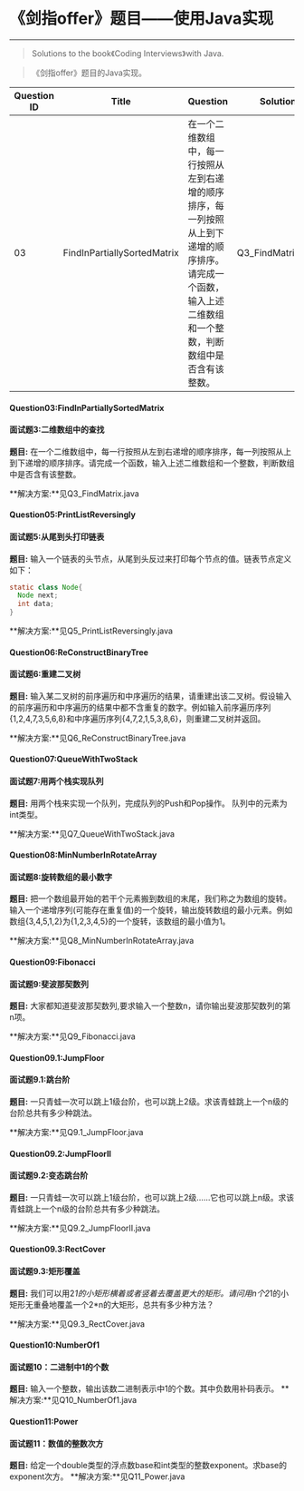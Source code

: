# 《剑指offer》题目——使用Java实现
***
> Solutions to the book《Coding Interviews》with Java.

>《剑指offer》题目的Java实现。

| Question ID | Title | Question | Solution |
|--------|--------|--------|--------|
|    03  | FindInPartiallySortedMatrix   |    在一个二维数组中，每一行按照从左到右递增的顺序排序，每一列按照从上到下递增的顺序排序。请完成一个函数，输入上述二维数组和一个整数，判断数组中是否含有该整数。    |    Q3_FindMatrix.java    |

#### Question03:FindInPartiallySortedMatrix
#### 面试题3:二维数组中的查找
**题目:** 在一个二维数组中，每一行按照从左到右递增的顺序排序，每一列按照从上到下递增的顺序排序。请完成一个函数，输入上述二维数组和一个整数，判断数组中是否含有该整数。

**解决方案:**见Q3_FindMatrix.java

#### Question05:PrintListReversingly
#### 面试题5:从尾到头打印链表
**题目:** 输入一个链表的头节点，从尾到头反过来打印每个节点的值。链表节点定义如下：

```java
static class Node{
  Node next;
  int data;
}
```
**解决方案:**见Q5_PrintListReversingly.java

#### Question06:ReConstructBinaryTree
#### 面试题6:重建二叉树
**题目:** 输入某二叉树的前序遍历和中序遍历的结果，请重建出该二叉树。假设输入的前序遍历和中序遍历的结果中都不含重复的数字。例如输入前序遍历序列{1,2,4,7,3,5,6,8}和中序遍历序列{4,7,2,1,5,3,8,6}，则重建二叉树并返回。

**解决方案:**见Q6_ReConstructBinaryTree.java

#### Question07:QueueWithTwoStack
#### 面试题7:用两个栈实现队列
**题目:** 用两个栈来实现一个队列，完成队列的Push和Pop操作。 队列中的元素为int类型。

**解决方案:**见Q7_QueueWithTwoStack.java

#### Question08:MinNumberInRotateArray
#### 面试题8:旋转数组的最小数字
**题目:** 把一个数组最开始的若干个元素搬到数组的末尾，我们称之为数组的旋转。输入一个递增序列(可能存在重复值)的一个旋转，输出旋转数组的最小元素。例如数组{3,4,5,1,2}为{1,2,3,4,5}的一个旋转，该数组的最小值为1。

**解决方案:**见Q8_MinNumberInRotateArray.java

#### Question09:Fibonacci
#### 面试题9:斐波那契数列
**题目:** 大家都知道斐波那契数列,要求输入一个整数n，请你输出斐波那契数列的第n项。

**解决方案:**见Q9_Fibonacci.java

#### Question09.1:JumpFloor
#### 面试题9.1:跳台阶
**题目:** 一只青蛙一次可以跳上1级台阶，也可以跳上2级。求该青蛙跳上一个n级的台阶总共有多少种跳法。

**解决方案:**见Q9.1_JumpFloor.java

#### Question09.2:JumpFloorII
#### 面试题9.2:变态跳台阶
**题目:** 一只青蛙一次可以跳上1级台阶，也可以跳上2级……它也可以跳上n级。求该青蛙跳上一个n级的台阶总共有多少种跳法。

**解决方案:**见Q9.2_JumpFloorII.java

#### Question09.3:RectCover
#### 面试题9.3:矩形覆盖
**题目:** 我们可以用2*1的小矩形横着或者竖着去覆盖更大的矩形。请问用n个2*1的小矩形无重叠地覆盖一个2*n的大矩形，总共有多少种方法？

**解决方案:**见Q9.3_RectCover.java

#### Question10:NumberOf1
#### 面试题10：二进制中1的个数
**题目:** 输入一个整数，输出该数二进制表示中1的个数。其中负数用补码表示。
**解决方案:**见Q10_NumberOf1.java

#### Question11:Power
#### 面试题11：数值的整数次方
**题目:** 给定一个double类型的浮点数base和int类型的整数exponent。求base的exponent次方。
**解决方案:**见Q11_Power.java
